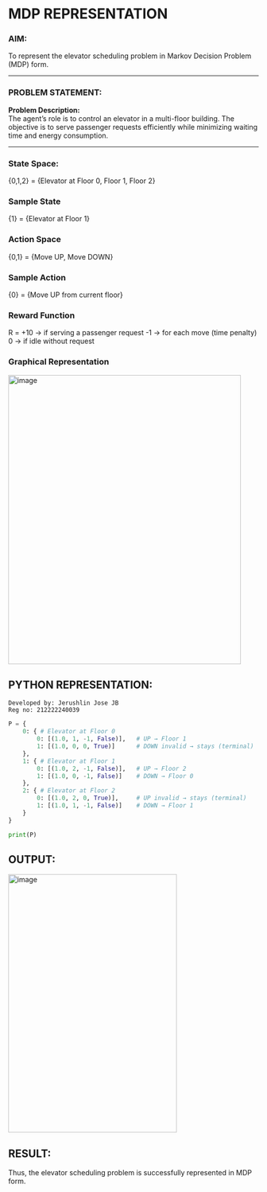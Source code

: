 # MDP REPRESENTATION

### AIM:
To represent the elevator scheduling problem in Markov Decision Problem (MDP) form.

---

### PROBLEM STATEMENT:

**Problem Description:**  
The agent’s role is to control an elevator in a multi-floor building. The objective is to serve passenger requests efficiently while minimizing waiting time and energy consumption.

---

### State Space:

{0,1,2} = {Elevator at Floor 0, Floor 1, Floor 2}

### Sample State
{1} = {Elevator at Floor 1}
### Action Space
{0,1} = {Move UP, Move DOWN}

### Sample Action
{0} = {Move UP from current floor}

### Reward Function
R =
+10 → if serving a passenger request
-1 → for each move (time penalty)
0 → if idle without request

### Graphical Representation
<img width="468" height="581" alt="image" src="https://github.com/user-attachments/assets/f5c4f53a-f767-44b2-835a-cf5170c69e62" />


## PYTHON REPRESENTATION:
```
Developed by: Jerushlin Jose JB
Reg no: 212222240039
```
```python
P = {
    0: { # Elevator at Floor 0
        0: [(1.0, 1, -1, False)],   # UP → Floor 1
        1: [(1.0, 0, 0, True)]      # DOWN invalid → stays (terminal)
    },
    1: { # Elevator at Floor 1
        0: [(1.0, 2, -1, False)],   # UP → Floor 2
        1: [(1.0, 0, -1, False)]    # DOWN → Floor 0
    },
    2: { # Elevator at Floor 2
        0: [(1.0, 2, 0, True)],     # UP invalid → stays (terminal)
        1: [(1.0, 1, -1, False)]    # DOWN → Floor 1
    }
}

print(P)
```
## OUTPUT:
<img width="339" height="519" alt="image" src="https://github.com/user-attachments/assets/74aa04a6-78e8-4592-be09-4e144bf4b24f" />


## RESULT:
Thus, the elevator scheduling problem is successfully represented in MDP form.

